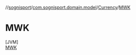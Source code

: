 //[sognisport](../../../../index.md)/[com.sognisport.domain.model](../../index.md)/[Currency](../index.md)/[MWK](index.md)

# MWK

[JVM]\
[MWK](index.md)
